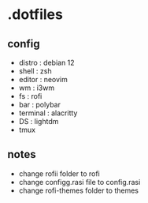 # .dotfiles
## config
- distro : debian 12
- shell : zsh
- editor : neovim
- wm : i3wm
- fs : rofi
- bar : polybar
- terminal : alacritty
- DS : lightdm
- tmux

## notes
- change rofii folder to rofi
- change configg.rasi file to config.rasi
- change rofi-themes folder to themes
